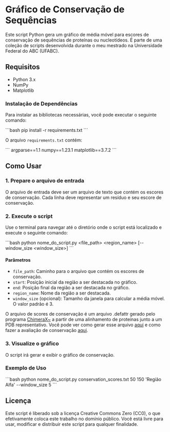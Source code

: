 # Gráfico de Conservação de Sequências

Este script Python gera um gráfico de média móvel para escores de conservação de sequências de proteínas ou nucleotídeos. É parte de uma coleção de scripts desenvolvida durante o meu mestrado na Universidade Federal do ABC (UFABC).

## Requisitos

- Python 3.x
- NumPy
- Matplotlib

### Instalação de Dependências

Para instalar as bibliotecas necessárias, você pode executar o seguinte comando:

\```bash
pip install -r requirements.txt
\```

O arquivo `requirements.txt` contém:

\```
argparse==1.1
numpy==1.23.1
matplotlib==3.7.2
\```

## Como Usar

### 1. Prepare o arquivo de entrada

O arquivo de entrada deve ser um arquivo de texto que contém os escores de conservação. Cada linha deve representar um resíduo e seu escore de conservação.

### 2. Execute o script

Use o terminal para navegar até o diretório onde o script está localizado e execute o seguinte comando:

\```bash
python nome_do_script.py <file_path> <start> <end> <region_name> [--window_size <window_size>]
\```

#### Parâmetros

- `file_path`: Caminho para o arquivo que contém os escores de conservação.
- `start`: Posição inicial da região a ser destacada no gráfico.
- `end`: Posição final da região a ser destacada no gráfico.
- `region_name`: Nome da região a ser destacada.
- `window_size` (opcional): Tamanho da janela para calcular a média móvel. O valor padrão é 3.

O arquivo de scores de conservação é um arquivo .defattr gerado pelo programa [ChimeraX~](https://www.cgl.ucsf.edu/chimerax/) a partir de uma alinhamento de proteínas junto a um PDB representativo.
Você pode ver como gerar esse arquivo [aqui](https://www.cgl.ucsf.edu/chimerax/docs/user/commands/save.html) e como fazer a avaliação de conservação [aqui](https://www.rbvi.ucsf.edu/chimerax/data/conservation-coloring/conservation-coloring.html).


### 3. Visualize o gráfico

O script irá gerar e exibir o gráfico de conservação.

### Exemplo de Uso

\```bash
python nome_do_script.py conservation_scores.txt 50 150 'Região Alfa' --window_size 5
\```

## Licença

Este script é liberado sob a licença Creative Commons Zero (CC0), o que efetivamente coloca este trabalho no domínio público. Você está livre para usar, modificar e distribuir este script para qualquer finalidade.
